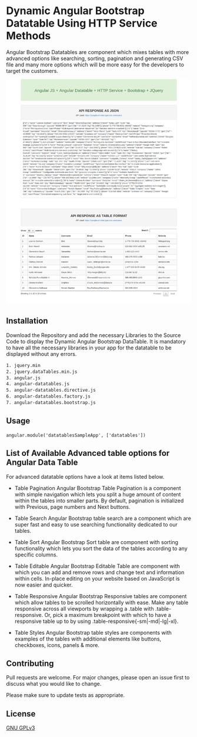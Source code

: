 # Dynamic Angular Bootstrap Datatable Using HTTP Service Methods

Angular Bootstrap Datatables are component which mixes tables with more advanced options like searching, sorting, pagination and generating CSV file and many more options which will be more easy for the developers to target the customers. 

![Sample Datatable Screen Shot](images/Angular-Bootstrap-Datatable.png?raw=true "Dynamic Angular Bootstrap Datatable Using HTTP Service Methods")

## Installation

Download the Repository and add the necessary Libraries to the Source Code to display the Dynamic Angular Bootstrap DataTable. It is mandatory to have all the necessary libraries in your app for the datatable to be displayed without any errors. 

```HTML
1. jquery.min
2. jquery.dataTables.min.js
3. angular.js
4. angular-datatables.js
5. angular-datatables.directive.js
6. angular-datatables.factory.js
7. angular-datatables.bootstrap.js
```

## Usage

```Angular JS
angular.module('datatablesSampleApp', ['datatables'])
```
##  List of Available Advanced table options for Angular Data Table
For advanced datatable options have a look at items listed below. 

- Table Pagination
Angular Bootstrap Table Pagination is a component with simple navigation which lets you split a huge amount of content within the tables into smaller parts. By default, pagination is initialized with Previous, page numbers and Next buttons. 

- Table Search
Angular Bootstrap table search are a component which are super fast and easy to use searching functionality dedicated to our tables.

- Table Sort
Angular Bootstrap Sort table are component with sorting functionality which lets you sort the data of the tables according to any specific columns.

- Table Editable
Angular Bootstrap Editable Table are component with which you can add and remove rows and change text and information within cells. In-place editing on your website based on JavaScript is now easier and quicker.

- Table Responsive
Angular Bootstrap Responsive tables are component which allow tables to be scrolled horizontally with ease. Make any table responsive across all viewports by wrapping a .table with .table-responsive. Or, pick a maximum breakpoint with which to have a responsive table up to by using .table-responsive{-sm|-md|-lg|-xl}.

- Table Styles
Angular Bootstrap table styles are components with examples of the tables with additional elements like buttons, checkboxes, icons, panels & more.


## Contributing
Pull requests are welcome. For major changes, please open an issue first to discuss what you would like to change.

Please make sure to update tests as appropriate.

## License
[GNU GPLv3](https://choosealicense.com/licenses/gpl-3.0/)
